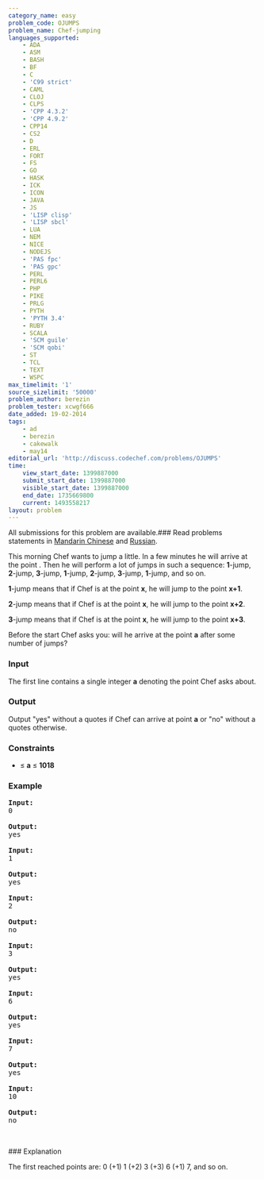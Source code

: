 ```yaml
---
category_name: easy
problem_code: OJUMPS
problem_name: Chef-jumping
languages_supported:
    - ADA
    - ASM
    - BASH
    - BF
    - C
    - 'C99 strict'
    - CAML
    - CLOJ
    - CLPS
    - 'CPP 4.3.2'
    - 'CPP 4.9.2'
    - CPP14
    - CS2
    - D
    - ERL
    - FORT
    - FS
    - GO
    - HASK
    - ICK
    - ICON
    - JAVA
    - JS
    - 'LISP clisp'
    - 'LISP sbcl'
    - LUA
    - NEM
    - NICE
    - NODEJS
    - 'PAS fpc'
    - 'PAS gpc'
    - PERL
    - PERL6
    - PHP
    - PIKE
    - PRLG
    - PYTH
    - 'PYTH 3.4'
    - RUBY
    - SCALA
    - 'SCM guile'
    - 'SCM qobi'
    - ST
    - TCL
    - TEXT
    - WSPC
max_timelimit: '1'
source_sizelimit: '50000'
problem_author: berezin
problem_tester: xcwgf666
date_added: 19-02-2014
tags:
    - ad
    - berezin
    - cakewalk
    - may14
editorial_url: 'http://discuss.codechef.com/problems/OJUMPS'
time:
    view_start_date: 1399887000
    submit_start_date: 1399887000
    visible_start_date: 1399887000
    end_date: 1735669800
    current: 1493558217
layout: problem
---
```

All submissions for this problem are available.###  Read problems statements in [Mandarin Chinese](http://www.codechef.com/download/translated/MAY14/mandarin/OJUMPS.pdf) and [Russian](http://www.codechef.com/download/translated/MAY14/russian/OJUMPS.pdf).

This morning Chef wants to jump a little. In a few minutes he will arrive at the point . Then he will perform a lot of jumps in such a sequence: **1**-jump, **2**-jump, **3**-jump, **1**-jump, **2**-jump, **3**-jump, **1**-jump, and so on.

**1**-jump means that if Chef is at the point **x**, he will jump to the point **x+1**.

**2**-jump means that if Chef is at the point **x**, he will jump to the point **x+2**.

**3**-jump means that if Chef is at the point **x**, he will jump to the point **x+3**.

Before the start Chef asks you: will he arrive at the point **a** after some number of jumps?

### Input

The first line contains a single integer **a** denoting the point Chef asks about.

### Output

Output "yes" without a quotes if Chef can arrive at point **a** or "no" without a quotes otherwise.

### Constraints

- ≤ **a** ≤ **1018**

### Example

<pre><b>Input:</b>
0

<b>Output:</b>
yes

<b>Input:</b>
1

<b>Output:</b>
yes

<b>Input:</b>
2

<b>Output:</b>
no

<b>Input:</b>
3

<b>Output:</b>
yes

<b>Input:</b>
6

<b>Output:</b>
yes

<b>Input:</b>
7

<b>Output:</b>
yes

<b>Input:</b>
10

<b>Output:</b>
no


</pre>### Explanation
 The first reached points are: 0 (+1) 1 (+2) 3 (+3) 6 (+1) 7, and so on.
